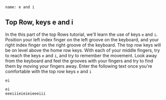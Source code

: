 ```ngMeta
name: e and i
```

## Top Row, keys e and i

In the this part of the top Rows tutorial, we'll learn the use of keys `e` and `i`.
Position your left index finger on the left groove on the keyboard, and your right index finger on the right groove of the keyboard. The top row keys will be on level above the home row keys. With each of your middle fingers, try to reach the keys `e` and `i`, and try to remember the movement. Look away from the keyboard and feel the grooves with your fingers and try to find them by moving your fingers away. Enter the following text once you're comfortable with the top row keys `e` and `i`


```trytyping
ei
```

```practicetyping
ei
eeeiiieieieieeeiii
```